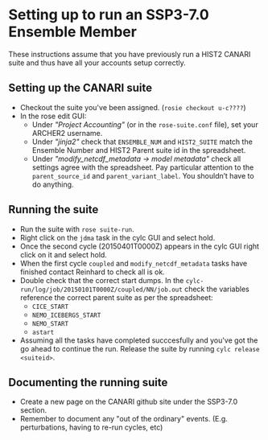 # Setting up to run an SSP3-7.0 Ensemble Member

These instructions assume that you have previously run a HIST2 CANARI suite and thus have all your accounts setup correctly.

## Setting up the CANARI suite

* Checkout the suite you've been assigned.  (`rosie checkout u-c????`)
* In the rose edit GUI:
  * Under *"Project Accounting"* (or in the `rose-suite.conf` file), set your ARCHER2 username.
  * Under *"jinja2"* check that `ENSEMBLE_NUM` and `HIST2_SUITE` match the Ensemble Number and HIST2 Parent suite id in the spreadsheet.
  * Under *"modify_netcdf_metadata -> model metadata"* check all settings agree with the spreadsheet. Pay particular attention to the `parent_source_id` and `parent_variant_label`. You shouldn’t have to do anything.

## Running the suite

* Run the suite with `rose suite-run`.
* Right click on the `jdma` task in the cylc GUI and select hold.
* Once the second cycle (20150401T0000Z) appears in the cylc GUI right click on it and select hold.
* When the first cycle `coupled` and `modify_netcdf_metadata` tasks have finished contact Reinhard to check all is ok.
* Double check that the correct start dumps. In the `cylc-run/log/job/20150101T0000Z/coupled/NN/job.out` check the variables reference the correct parent suite as per the spreadsheet:
   * `CICE_START`
   * `NEMO_ICEBERGS_START`
   * `NEMO_START`
   * `astart`
* Assuming all the tasks have completed succcesfully and you've got the go ahead to continue the run. Release the suite by running `cylc release <suiteid>`.
 
## Documenting the running suite

* Create a new page on the CANARI github site under the SSP3-7.0 section.
* Remember to document any "out of the ordinary" events. (E.g. perturbations, having to re-run cycles, etc)

